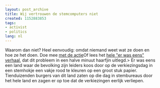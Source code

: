 ```yaml
---
layout: post_archive
title: Wij vertrouwen de stemcomputers niet
created: 1152883853
tags:
- activist
- politics
lang: nl
---
```

Waarom dan niet? Heel eenvoudig: omdat niemand weet wat ze doen en hoe ze het doen. Doe mee [met de actie](http://www.wijvertrouwenstemcomputersniet.nl/Meedoen)Of lees het [hele "er was eens" verhaal](http://www.wijvertrouwenstemcomputersniet.nl/), dat dit probleem in een halve minuut haarfjin uitlegd.> Er was eens een land waar de bevolking zijn leiders koos door op de verkiezingsdag in een stemhokje een vakje rood te kleuren op een groot stuk papier. Tienduizenden burgers van dit land zaten op die dag in stembureaus door het hele land en zagen er op toe dat de verkiezingen eerlijk verliepen.
